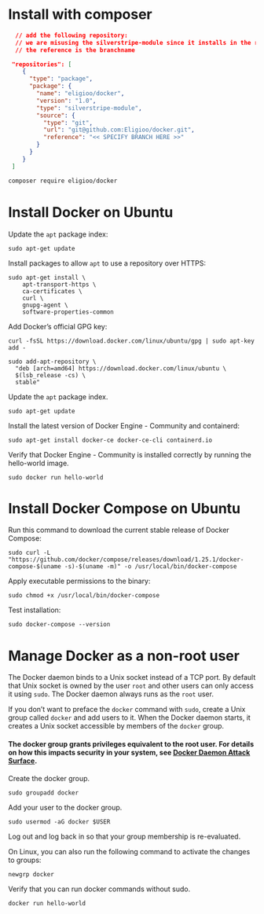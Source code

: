 
# Install with composer
```json
  // add the following repository:
  // we are misusing the silverstripe-module since it installs in the root folder
  // the reference is the branchname

 "repositories": [
    {
      "type": "package",
      "package": {
        "name": "eligioo/docker",
        "version": "1.0",
        "type": "silverstripe-module",
        "source": {
          "type": "git",
          "url": "git@github.com:Eligioo/docker.git",
          "reference": "<< SPECIFY BRANCH HERE >>"
        }
      }
    }
 ]
```

```bash
composer require eligioo/docker
```


# Install Docker on Ubuntu

Update the `apt` package index:

```
sudo apt-get update
```

Install packages to allow `apt` to use a repository over HTTPS:
```
sudo apt-get install \
    apt-transport-https \
    ca-certificates \
    curl \
    gnupg-agent \
    software-properties-common
```

Add Docker’s official GPG key:

```
curl -fsSL https://download.docker.com/linux/ubuntu/gpg | sudo apt-key add -
```

```
sudo add-apt-repository \
  "deb [arch=amd64] https://download.docker.com/linux/ubuntu \
  $(lsb_release -cs) \
  stable"
```
Update the `apt` package index.
```
sudo apt-get update
```

Install the latest version of Docker Engine - Community and containerd:
```
sudo apt-get install docker-ce docker-ce-cli containerd.io
```

Verify that Docker Engine - Community is installed correctly by running the hello-world image.
```
sudo docker run hello-world
```

# Install Docker Compose on Ubuntu

Run this command to download the current stable release of Docker Compose:
```
sudo curl -L "https://github.com/docker/compose/releases/download/1.25.1/docker-compose-$(uname -s)-$(uname -m)" -o /usr/local/bin/docker-compose
```

Apply executable permissions to the binary:
```
sudo chmod +x /usr/local/bin/docker-compose
```

Test installation:
```
sudo docker-compose --version
```

# Manage Docker as a non-root user
The Docker daemon binds to a Unix socket instead of a TCP port. By default that Unix socket is owned by the user `root` and other users can only access it using `sudo`. The Docker daemon always runs as the `root` user.

If you don’t want to preface the `docker` command with `sudo`, create a Unix group called `docker` and add users to it. When the Docker daemon starts, it creates a Unix socket accessible by members of the `docker` group.

#### The docker group grants privileges equivalent to the root user. For details on how this impacts security in your system, see [Docker Daemon Attack Surface](https://docs.docker.com/engine/security/security/#docker-daemon-attack-surface).

Create the docker group.
```
sudo groupadd docker
```

Add your user to the docker group.
```
sudo usermod -aG docker $USER
```

Log out and log back in so that your group membership is re-evaluated.

On Linux, you can also run the following command to activate the changes to groups:
```
newgrp docker 
```

Verify that you can run docker commands without sudo.
```
docker run hello-world
```